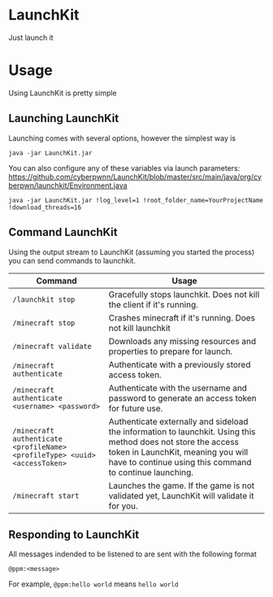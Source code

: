 # LaunchKit
Just launch it

# Usage
Using LaunchKit is pretty simple

## Launching LaunchKit

Launching comes with several options, however the simplest way is 
```
java -jar LaunchKit.jar
```

You can also configure any of these variables via launch parameters: https://github.com/cyberpwnn/LaunchKit/blob/master/src/main/java/org/cyberpwn/launchkit/Environment.java

```
java -jar LaunchKit.jar !log_level=1 !root_folder_name=YourProjectName !download_threads=16
```

## Command LaunchKit
Using the output stream to LaunchKit (assuming you started the process) you can send commands to launchkit.

| Command | Usage |
|---------|-------|
| `/launchkit stop` | Gracefully stops launchkit. Does not kill the client if it's running. |
| `/minecraft stop` | Crashes minecraft if it's running. Does not kill launchkit |
| `/minecraft validate` | Downloads any missing resources and properties to prepare for launch. |
| `/minecraft authenticate` | Authenticate with a previously stored access token. |
| `/minecraft authenticate <username> <password>` | Authenticate with the username and password to generate an access token for future use. |
| `/minecraft authenticate <profileName> <profileType> <uuid> <accessToken>` | Authenticate externally and sideload the information to launchkit. Using this method does not store the access token in LaunchKit, meaning you will have to continue using this command to continue launching. |
| `/minecraft start` | Launches the game. If the game is not validated yet, LaunchKit will validate it for you. |

## Responding to LaunchKit
All messages indended to be listened to are sent with the following format
```
@ppm:<message>
```

For example, `@ppm:hello world` means `hello world`
